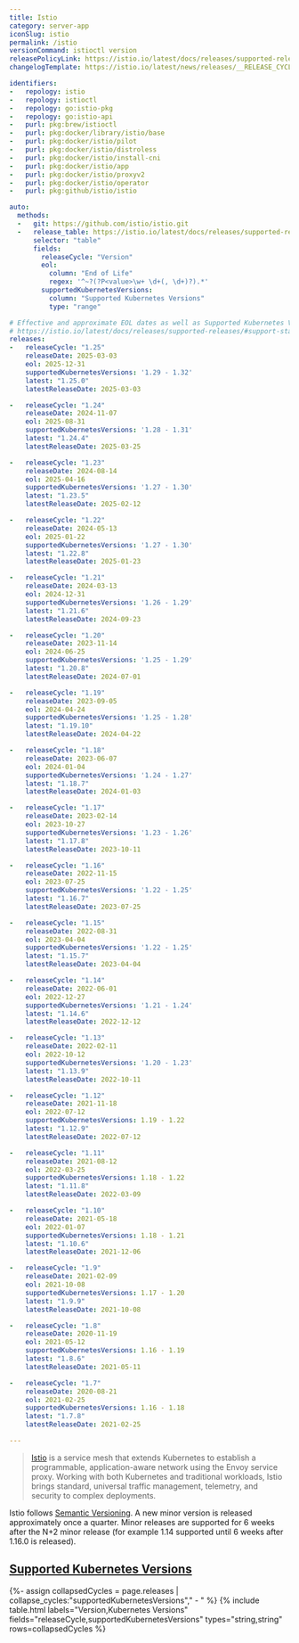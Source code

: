 ```yaml
---
title: Istio
category: server-app
iconSlug: istio
permalink: /istio
versionCommand: istioctl version
releasePolicyLink: https://istio.io/latest/docs/releases/supported-releases/#support-policy
changelogTemplate: https://istio.io/latest/news/releases/__RELEASE_CYCLE__.x/announcing-{{'__LATEST__'|drop_zero_patch}}/

identifiers:
-   repology: istio
-   repology: istioctl
-   repology: go:istio-pkg
-   repology: go:istio-api
-   purl: pkg:brew/istioctl
-   purl: pkg:docker/library/istio/base
-   purl: pkg:docker/istio/pilot
-   purl: pkg:docker/istio/distroless
-   purl: pkg:docker/istio/install-cni
-   purl: pkg:docker/istio/app
-   purl: pkg:docker/istio/proxyv2
-   purl: pkg:docker/istio/operator
-   purl: pkg:github/istio/istio

auto:
  methods:
  -   git: https://github.com/istio/istio.git
  -   release_table: https://istio.io/latest/docs/releases/supported-releases/
      selector: "table"
      fields:
        releaseCycle: "Version"
        eol:
          column: "End of Life"
          regex: '^~?(?P<value>\w+ \d+(, \d+)?).*'
        supportedKubernetesVersions:
          column: "Supported Kubernetes Versions"
          type: "range"

# Effective and approximate EOL dates as well as Supported Kubernetes Versions can be found on
# https://istio.io/latest/docs/releases/supported-releases/#support-status-of-istio-releases.
releases:
-   releaseCycle: "1.25"
    releaseDate: 2025-03-03
    eol: 2025-12-31
    supportedKubernetesVersions: '1.29 - 1.32'
    latest: "1.25.0"
    latestReleaseDate: 2025-03-03

-   releaseCycle: "1.24"
    releaseDate: 2024-11-07
    eol: 2025-08-31
    supportedKubernetesVersions: '1.28 - 1.31'
    latest: "1.24.4"
    latestReleaseDate: 2025-03-25

-   releaseCycle: "1.23"
    releaseDate: 2024-08-14
    eol: 2025-04-16
    supportedKubernetesVersions: '1.27 - 1.30'
    latest: "1.23.5"
    latestReleaseDate: 2025-02-12

-   releaseCycle: "1.22"
    releaseDate: 2024-05-13
    eol: 2025-01-22
    supportedKubernetesVersions: '1.27 - 1.30'
    latest: "1.22.8"
    latestReleaseDate: 2025-01-23

-   releaseCycle: "1.21"
    releaseDate: 2024-03-13
    eol: 2024-12-31
    supportedKubernetesVersions: '1.26 - 1.29'
    latest: "1.21.6"
    latestReleaseDate: 2024-09-23

-   releaseCycle: "1.20"
    releaseDate: 2023-11-14
    eol: 2024-06-25
    supportedKubernetesVersions: '1.25 - 1.29'
    latest: "1.20.8"
    latestReleaseDate: 2024-07-01

-   releaseCycle: "1.19"
    releaseDate: 2023-09-05
    eol: 2024-04-24
    supportedKubernetesVersions: '1.25 - 1.28'
    latest: "1.19.10"
    latestReleaseDate: 2024-04-22

-   releaseCycle: "1.18"
    releaseDate: 2023-06-07
    eol: 2024-01-04
    supportedKubernetesVersions: '1.24 - 1.27'
    latest: "1.18.7"
    latestReleaseDate: 2024-01-03

-   releaseCycle: "1.17"
    releaseDate: 2023-02-14
    eol: 2023-10-27
    supportedKubernetesVersions: '1.23 - 1.26'
    latest: "1.17.8"
    latestReleaseDate: 2023-10-11

-   releaseCycle: "1.16"
    releaseDate: 2022-11-15
    eol: 2023-07-25
    supportedKubernetesVersions: '1.22 - 1.25'
    latest: "1.16.7"
    latestReleaseDate: 2023-07-25

-   releaseCycle: "1.15"
    releaseDate: 2022-08-31
    eol: 2023-04-04
    supportedKubernetesVersions: '1.22 - 1.25'
    latest: "1.15.7"
    latestReleaseDate: 2023-04-04

-   releaseCycle: "1.14"
    releaseDate: 2022-06-01
    eol: 2022-12-27
    supportedKubernetesVersions: '1.21 - 1.24'
    latest: "1.14.6"
    latestReleaseDate: 2022-12-12

-   releaseCycle: "1.13"
    releaseDate: 2022-02-11
    eol: 2022-10-12
    supportedKubernetesVersions: '1.20 - 1.23'
    latest: "1.13.9"
    latestReleaseDate: 2022-10-11

-   releaseCycle: "1.12"
    releaseDate: 2021-11-18
    eol: 2022-07-12
    supportedKubernetesVersions: 1.19 - 1.22
    latest: "1.12.9"
    latestReleaseDate: 2022-07-12

-   releaseCycle: "1.11"
    releaseDate: 2021-08-12
    eol: 2022-03-25
    supportedKubernetesVersions: 1.18 - 1.22
    latest: "1.11.8"
    latestReleaseDate: 2022-03-09

-   releaseCycle: "1.10"
    releaseDate: 2021-05-18
    eol: 2022-01-07
    supportedKubernetesVersions: 1.18 - 1.21
    latest: "1.10.6"
    latestReleaseDate: 2021-12-06

-   releaseCycle: "1.9"
    releaseDate: 2021-02-09
    eol: 2021-10-08
    supportedKubernetesVersions: 1.17 - 1.20
    latest: "1.9.9"
    latestReleaseDate: 2021-10-08

-   releaseCycle: "1.8"
    releaseDate: 2020-11-19
    eol: 2021-05-12
    supportedKubernetesVersions: 1.16 - 1.19
    latest: "1.8.6"
    latestReleaseDate: 2021-05-11

-   releaseCycle: "1.7"
    releaseDate: 2020-08-21
    eol: 2021-02-25
    supportedKubernetesVersions: 1.16 - 1.18
    latest: "1.7.8"
    latestReleaseDate: 2021-02-25

---
```


> [Istio](https://www.istio.io/) is a service mesh that extends Kubernetes to establish a
> programmable, application-aware network using the Envoy service proxy. Working with both
> Kubernetes and traditional workloads, Istio brings standard, universal traffic management,
> telemetry, and security to complex deployments.

Istio follows [Semantic Versioning](https://istio.io/latest/docs/releases/supported-releases/#naming-scheme).
A new minor version is released approximately once a quarter. Minor releases are supported for 6
weeks after the N+2 minor release (for example 1.14 supported until 6 weeks after 1.16.0 is
released).

## [Supported Kubernetes Versions](https://istio.io/latest/docs/releases/supported-releases/#support-status-of-istio-releases)

{%- assign collapsedCycles = page.releases | collapse_cycles:"supportedKubernetesVersions"," - " %}
{% include table.html
labels="Version,Kubernetes Versions"
fields="releaseCycle,supportedKubernetesVersions"
types="string,string"
rows=collapsedCycles %}
